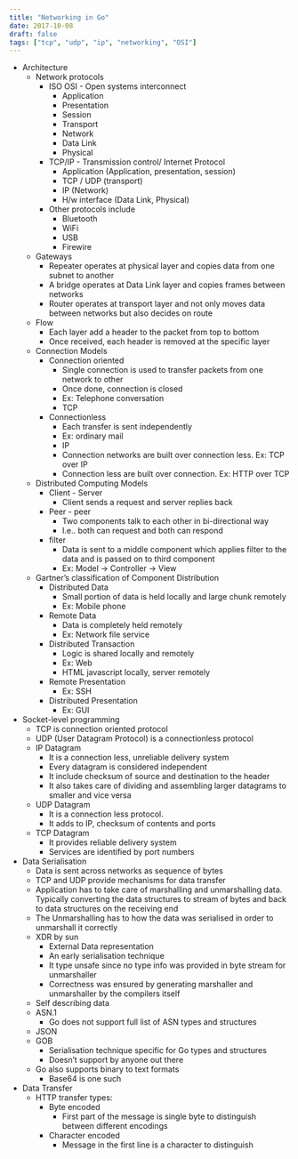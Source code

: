 ```yaml
---
title: "Networking in Go"
date: 2017-10-08
draft: false
tags: ["tcp", "udp", "ip", "networking", "OSI"]
---
```

* Architecture
    * Network protocols
        * ISO OSI - Open systems interconnect
            * Application
            * Presentation
            * Session
            * Transport
            * Network
            * Data Link
            * Physical
        * TCP/IP - Transmission control/ Internet Protocol
            * Application (Application, presentation, session)
            * TCP / UDP (transport)
            * IP (Network)
            * H/w interface (Data Link, Physical)
        * Other protocols include
            * Bluetooth
            * WiFi
            * USB
            * Firewire
    * Gateways
        * Repeater operates at physical layer and copies data from one subnet to another
        * A bridge operates at Data Link layer and copies frames between networks
        * Router operates at transport layer and not only moves data between networks but also decides on route
    * Flow
        * Each layer add a header to the packet from top to bottom
        * Once received, each header is removed at the specific layer
    * Connection Models
        * Connection oriented
            * Single connection is used to transfer packets from one network to other
            * Once done, connection is closed
            * Ex: Telephone conversation
            * TCP
        * Connectionless
            * Each transfer is sent independently
            * Ex: ordinary mail
            * IP
            * Connection networks are built over connection less. Ex: TCP over IP
            * Connection less are built over connection. Ex: HTTP over TCP
    * Distributed Computing Models
        * Client - Server
            * Client sends a request and server replies back
        * Peer - peer
            * Two components talk to each other in bi-directional way
            * I.e.. both can request and both can respond
        * filter
            * Data is sent to a middle component which applies filter to the data and is passed on to third component
            * Ex: Model -> Controller -> View
    * Gartner’s classification of Component Distribution
        * Distributed Data
            * Small portion of data is held locally and large chunk remotely
            * Ex: Mobile phone
        * Remote Data
            * Data is completely held remotely
            * Ex: Network file service
        * Distributed Transaction
            * Logic is shared locally and remotely
            * Ex: Web
            * HTML javascript locally, server remotely
        * Remote Presentation
            * Ex: SSH
        * Distributed Presentation
            * Ex: GUI
* Socket-level programming
    * TCP is connection oriented protocol
    * UDP (User Datagram Protocol) is a connectionless protocol
    * IP Datagram
        * It is a connection less, unreliable delivery system
        * Every datagram is considered independent
        * It include checksum of source and destination to the header
        * It also takes care of dividing and assembling larger datagrams to smaller and vice versa
    * UDP Datagram
        * It is a connection less protocol.
        * It adds to IP, checksum of contents and ports
    * TCP Datagram
        * It provides reliable delivery system
        * Services are identified by port numbers
* Data Serialisation
    * Data is sent across networks as sequence of bytes
    * TCP and UDP provide mechanisms for data transfer
    * Application has to take care of marshalling and unmarshalling data. Typically converting the data structures to stream of bytes and back to data structures on the receiving end
    * The Unmarshalling has to how the data was serialised in order to unmarshall it correctly
    * XDR by sun
        * External Data representation
        * An early serialisation technique
        * It type unsafe since no type info was provided in byte stream for unmarshaller
        * Correctness was ensured by generating marshaller and unmarshaller by the compilers itself
    * Self describing data
    * ASN.1
        * Go does not support full list of ASN types and structures
    * JSON
    * GOB
        * Serialisation technique specific for Go types and structures
        * Doesn’t support by anyone out there
    * Go also supports binary to text formats
        * Base64 is one such
* Data Transfer
    * HTTP transfer types:
        * Byte encoded
            * First part of the message is single byte to distinguish between different encodings
        * Character encoded
            * Message in the first line is a character to distinguish
